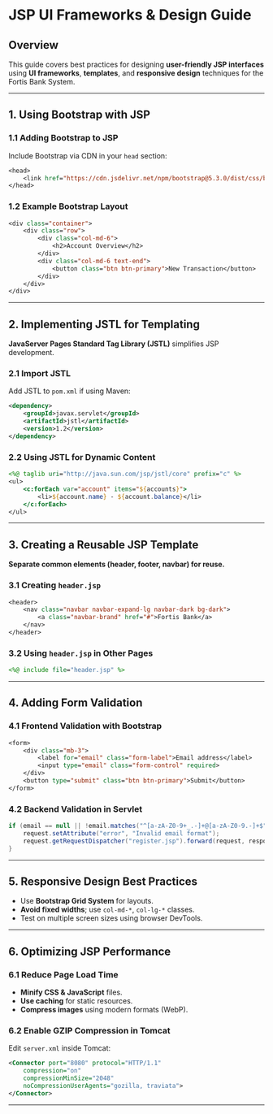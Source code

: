 # JSP UI Frameworks & Design Guide

## Overview
This guide covers best practices for designing **user-friendly JSP interfaces** using **UI frameworks**, **templates**, and **responsive design** techniques for the Fortis Bank System.

---

## 1. Using Bootstrap with JSP
### **1.1 Adding Bootstrap to JSP**
Include Bootstrap via CDN in your `head` section:
```jsp
<head>
    <link href="https://cdn.jsdelivr.net/npm/bootstrap@5.3.0/dist/css/bootstrap.min.css" rel="stylesheet">
</head>
```

### **1.2 Example Bootstrap Layout**
```jsp
<div class="container">
    <div class="row">
        <div class="col-md-6">
            <h2>Account Overview</h2>
        </div>
        <div class="col-md-6 text-end">
            <button class="btn btn-primary">New Transaction</button>
        </div>
    </div>
</div>
```

---

## 2. Implementing JSTL for Templating
**JavaServer Pages Standard Tag Library (JSTL)** simplifies JSP development.

### **2.1 Import JSTL**
Add JSTL to `pom.xml` if using Maven:
```xml
<dependency>
    <groupId>javax.servlet</groupId>
    <artifactId>jstl</artifactId>
    <version>1.2</version>
</dependency>
```

### **2.2 Using JSTL for Dynamic Content**
```jsp
<%@ taglib uri="http://java.sun.com/jsp/jstl/core" prefix="c" %>
<ul>
    <c:forEach var="account" items="${accounts}">
        <li>${account.name} - ${account.balance}</li>
    </c:forEach>
</ul>
```

---

## 3. Creating a Reusable JSP Template
**Separate common elements (header, footer, navbar) for reuse.**

### **3.1 Creating `header.jsp`**
```jsp
<header>
    <nav class="navbar navbar-expand-lg navbar-dark bg-dark">
        <a class="navbar-brand" href="#">Fortis Bank</a>
    </nav>
</header>
```

### **3.2 Using `header.jsp` in Other Pages**
```jsp
<%@ include file="header.jsp" %>
```

---

## 4. Adding Form Validation
### **4.1 Frontend Validation with Bootstrap**
```jsp
<form>
    <div class="mb-3">
        <label for="email" class="form-label">Email address</label>
        <input type="email" class="form-control" required>
    </div>
    <button type="submit" class="btn btn-primary">Submit</button>
</form>
```

### **4.2 Backend Validation in Servlet**
```java
if (email == null || !email.matches("^[a-zA-Z0-9+_.-]+@[a-zA-Z0-9.-]+$")) {
    request.setAttribute("error", "Invalid email format");
    request.getRequestDispatcher("register.jsp").forward(request, response);
}
```

---

## 5. Responsive Design Best Practices
- Use **Bootstrap Grid System** for layouts.
- **Avoid fixed widths**; use `col-md-*`, `col-lg-*` classes.
- Test on multiple screen sizes using browser DevTools.

---

## 6. Optimizing JSP Performance
### **6.1 Reduce Page Load Time**
- **Minify CSS & JavaScript** files.
- **Use caching** for static resources.
- **Compress images** using modern formats (WebP).

### **6.2 Enable GZIP Compression in Tomcat**
Edit `server.xml` inside Tomcat:
```xml
<Connector port="8080" protocol="HTTP/1.1"
    compression="on"
    compressionMinSize="2048"
    noCompressionUserAgents="gozilla, traviata">
</Connector>
```

---

